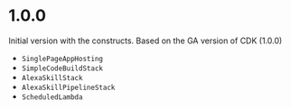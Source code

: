 # 1.0.0

Initial version with the constructs. Based on the GA version of CDK (1.0.0)

* `SinglePageAppHosting`
* `SimpleCodeBuildStack`
* `AlexaSkillStack`
* `AlexaSkillPipelineStack`
* `ScheduledLambda`
